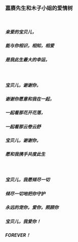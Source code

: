 ### 嘉赓先生和木子小姐的爱情树
<br>

##### 亲爱的宝贝儿，
##### 能与你相识，相知，相爱
##### 是我此生最大的幸运，
<br>

##### 宝贝儿，谢谢你，
##### 谢谢你愿意和我在一起，
##### 一起看那花开花落，
##### 一起看那云卷云舒
##### 宝贝儿，谢谢你，
##### 愿和我携手共度此生
<br>

##### 宝贝儿，我愿倾尽一切
##### 倾尽一切地把你守护
##### 永远的宠你，爱你，照顾你
##### 宝贝儿，我爱你！
##### FOREVER！
